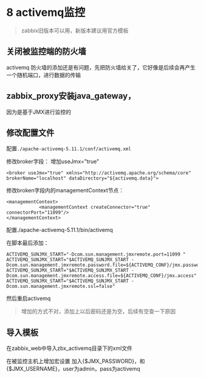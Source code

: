 # 8 activemq监控

> zabbix旧版本可以用，新版本建议用官方模板

## 关闭被监控端的防火墙

activemq  防火墙的添加还是有问题，先把防火墙给关了，它好像是后续会再产生一个随机端口，进行数据的传输

## zabbix_proxy安装java_gateway，

因为是基于JMX进行监控的

## 修改配置文件

配置`./apache-activemq-5.11.1/conf/activemq.xml`

修改broker字段： 增加useJmx="true"

```
<broker useJmx="true" xmlns="http://activemq.apache.org/schema/core" brokerName="localhost" dataDirectory="${activemq.data}"> 
```

修改broken字段内的managementContext节点：

```
<managementContext>
            <managementContext createConnector="true" connectorPort="11099"/>
</managementContext> 
```

配置./apache-activemq-5.11.1/bin/activemq

在脚本最后添加：

```
ACTIVEMQ_SUNJMX_START="-Dcom.sun.management.jmxremote.port=11099 "
ACTIVEMQ_SUNJMX_START="$ACTIVEMQ_SUNJMX_START -Dcom.sun.management.jmxremote.password.file=${ACTIVEMQ_CONF}/jmx.password"
ACTIVEMQ_SUNJMX_START="$ACTIVEMQ_SUNJMX_START -Dcom.sun.management.jmxremote.access.file=${ACTIVEMQ_CONF}/jmx.access"
ACTIVEMQ_SUNJMX_START="$ACTIVEMQ_SUNJMX_START -Dcom.sun.management.jmxremote.ssl=false"
```

然后重启activemq

> 增加的方式不对，添加上以后密码还是为空，后续有空查一下原因

## 导入模板

在zabbix_web中导入zbx_activemq目录下的xml文件

在被监控主机上增加宏设置
加入{$JMX_PASSWORD}，和{$JMX_USERNAME}，user为admin，pass为activemq